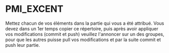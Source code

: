 # PMI_EXCENT
Mettez chacun de vos éléments dans la partie qui vous a été attribué.
Vous devez dans un 1er temps copier ce répertoire, puis après avoir appliquer vos modifications (commit et push) veuillez l'annoncer sur un des groupes, pour que les autres puisse pull vos modifications et par la suite commit et push leur partie.
